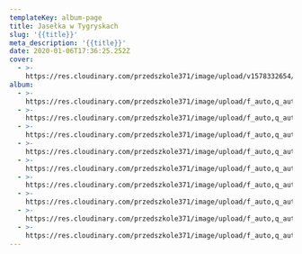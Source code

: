```yaml
---
templateKey: album-page
title: Jasełka w Tygryskach
slug: '{{title}}'
meta_description: '{{title}}'
date: 2020-01-06T17:36:25.252Z
cover: 
  - >-
    https://res.cloudinary.com/przedszkole371/image/upload/v1578332654/Albumy%20zdj%C4%99%C4%87/2019/jase%C5%82ka%20tygrysy/vl7qnwqpt9dtst5xdpaa.jpg
album:
  - >-
    https://res.cloudinary.com/przedszkole371/image/upload/f_auto,q_auto/c_fill,w_1200/v1578332682/Albumy%20zdj%C4%99%C4%87/2019/jase%C5%82ka%20tygrysy/fgtwxlzicuyccajqpgqq.jpg
  - >-
    https://res.cloudinary.com/przedszkole371/image/upload/f_auto,q_auto/c_fill,w_1200/v1578332679/Albumy%20zdj%C4%99%C4%87/2019/jase%C5%82ka%20tygrysy/wsuen1mmd4aygsfyky2z.jpg
  - >-
    https://res.cloudinary.com/przedszkole371/image/upload/f_auto,q_auto/c_fill,w_1200/v1578332678/Albumy%20zdj%C4%99%C4%87/2019/jase%C5%82ka%20tygrysy/nlfnatan7a84frjxprnr.jpg
  - >-
    https://res.cloudinary.com/przedszkole371/image/upload/f_auto,q_auto/c_fill,w_1200/v1578332675/Albumy%20zdj%C4%99%C4%87/2019/jase%C5%82ka%20tygrysy/yore6kvegtaqwa4nhn14.jpg
  - >-
    https://res.cloudinary.com/przedszkole371/image/upload/f_auto,q_auto/c_fill,w_1200/v1578332674/Albumy%20zdj%C4%99%C4%87/2019/jase%C5%82ka%20tygrysy/kmoaxskbfsalccpnjtfk.jpg
  - >-
    https://res.cloudinary.com/przedszkole371/image/upload/f_auto,q_auto/c_fill,w_1200/v1578332662/Albumy%20zdj%C4%99%C4%87/2019/jase%C5%82ka%20tygrysy/g1wfpnyozvgqjswiawdh.jpg
  - >-
    https://res.cloudinary.com/przedszkole371/image/upload/f_auto,q_auto/c_fill,w_1200/v1578332659/Albumy%20zdj%C4%99%C4%87/2019/jase%C5%82ka%20tygrysy/rdglbsu9tqiur1fnlzwc.jpg
  - >-
    https://res.cloudinary.com/przedszkole371/image/upload/f_auto,q_auto/c_fill,w_1200/v1578332658/Albumy%20zdj%C4%99%C4%87/2019/jase%C5%82ka%20tygrysy/nt9fjlgrgyfrwxb9kky3.jpg
  - >-
    https://res.cloudinary.com/przedszkole371/image/upload/f_auto,q_auto/c_fill,w_1200/v1578332654/Albumy%20zdj%C4%99%C4%87/2019/jase%C5%82ka%20tygrysy/vl7qnwqpt9dtst5xdpaa.jpg
---
```


